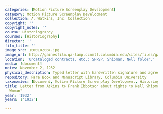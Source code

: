 ```yaml
---
categories: [Motion Picture Screenplay Development]
category: Motion Picture Screenplay Development
collection: A. Watkins, Inc. Collection
copyright: ''
copyright_notes: ''
course: Historiography
courses: [Historiography]
director: ''
film_title: ''
image_src: 1000102087.jpg
image_url: http://gainesfilm.qa-lamp.ccnmtl.columbia.edu/sites/files/gainesfilm/images/1000102087.jpg
location: 'Uncataloged contracts, etc.: SH-SP, Shipman, Nell folder.'
media: [document]
notes: November 2, 1932
physical_description: Typed letter with handwritten signature and agreement.
repository: Rare Book and Manuscript Library, Columbia University
taxonomies: [Document, Motion Picture Screenplay Development, Historiography]
title: Letter from Atkins to Frank Ibbotson about rights to Nell Shipman's "Get the
  Woman"
year: '1932'
years: ['1932']

---
```

